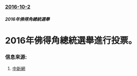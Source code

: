 ### [2016-10-2](/news/2016/10/2/index.md)

##### 2016年佛得角總統選舉
# 2016年佛得角總統選舉進行投票。 




### 信息来源:

1. [中新網](http://www.chinanews.com/gj/2016/10-03/8021832.shtml)
